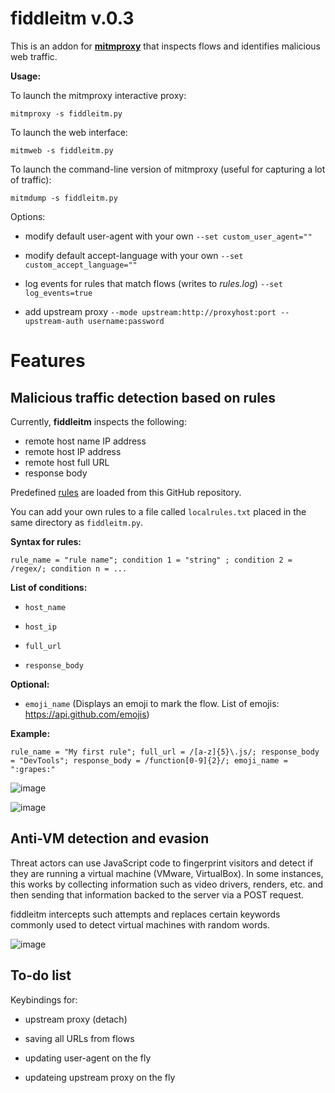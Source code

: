 # fiddleitm v.0.3

This is an addon for [**mitmproxy**](https://github.com/mitmproxy/mitmproxy) that inspects flows and identifies malicious web traffic.

**Usage:**

To launch the mitmproxy interactive proxy:

`mitmproxy -s fiddleitm.py`

To launch the web interface:

`mitmweb -s fiddleitm.py`

To launch the command-line version of mitmproxy (useful for capturing a lot of traffic):

`mitmdump -s fiddleitm.py`

Options:

* modify default user-agent with your own ``--set custom_user_agent=""``

* modify default accept-language with your own ``--set custom_accept_language=""``

* log events for rules that match flows (writes to *rules.log*) ``--set log_events=true``

* add upstream proxy ``--mode upstream:http://proxyhost:port --upstream-auth username:password``

# Features

## Malicious traffic detection based on rules

Currently, **fiddleitm** inspects the following:

* remote host name IP address
* remote host IP address
* remote host full URL
* response body

Predefined [rules](https://github.com/jeromesegura/fiddleitm/blob/main/rules.txt) are loaded from this GitHub repository.

You can add your own rules to a file called ``localrules.txt`` placed in the same directory as ``fiddleitm.py``.

**Syntax for rules:**

``rule_name = "rule name"; condition 1 = "string" ; condition 2 = /regex/; condition n = ...``

**List of conditions:**

* ``host_name``

* ``host_ip``

* ``full_url``

* ``response_body``

**Optional:**
* ``emoji_name``
  (Displays an emoji to mark the flow. List of emojis: https://api.github.com/emojis)

**Example:**

``rule_name = "My first rule"; full_url = /[a-z]{5}\.js/; response_body = "DevTools"; response_body = /function[0-9]{2}/; emoji_name = ":grapes:"``

![image](https://github.com/jeromesegura/fiddleitm/assets/162072386/a147ff98-91c8-47e4-8022-6ce58522a93d)

![image](https://github.com/jeromesegura/fiddleitm/assets/162072386/0383966b-0c94-4ff5-9836-38088e4be038)

## Anti-VM detection and evasion

Threat actors can use JavaScript code to fingerprint visitors and detect if they are running a virtual machine (VMware, VirtualBox). In some instances, this works by collecting information such as video drivers, renders, etc. and then sending that information backed to the server via a POST request.

fiddleitm intercepts such attempts and replaces certain keywords commonly used to detect virtual machines with random words.

![image](https://github.com/jeromesegura/fiddleitm/assets/162072386/3dab8c57-2c16-4485-ab37-f1a9acdb92aa)

## To-do list

Keybindings for: 

* upstream proxy (detach)

* saving all URLs from flows

* updating user-agent on the fly

* updateing upstream proxy on the fly
